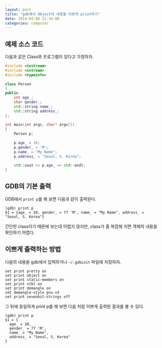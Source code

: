 ```yaml
---
layout: post
title: "gdb에서 Object의 내용을 이쁘게 print하기"
date: 2014-04-08 21:34:00
categories: computer
---
```


## 예제 소스 코드

다음과 같은 Class와 프로그램이 있다고 가정하자.

```cpp
#include <iostream>
#include <sstream>
#include <typeinfo>
 
class Person
{
public:
    int age_;
    char gender_;
    std::string name_;
    std::string address_;
};
 
int main(int argc, char* argv[])
{
    Person p;
 
    p.age_ = 10;
    p.gender_ = 'M';
    p.name_ = "My Name";
    p.address_ = "Seoul, S. Korea";
 
    std::cout << p.age_ << std::endl;
}
```
 
## GDB의 기본 출력

GDB에서 `print p`를 해 보면 다음과 같이 출력된다.

    (gdb) print p
    $1 = {age_ = 10, gender_ = 77 'M', name_ = "My Name", address_ = "Seoul, S. Korea"}

간단한 class이기 때문에 보는데 어렵지 않지만, class가 좀 복잡해 지면 객체의 내용을 확인하기 어렵다.

## 이쁘게 출력하는 방법

다음의 내용을 gdb에서 입력하거나 `~/.gdbinit` 파일에 저장하자.

    set print pretty on
    set print object on
    set print static-members on
    set print vtbl on
    set print demangle on
    set demangle-style gnu-v3
    set print sevenbit-strings off

그 뒤에 동일하게 print p를 해 보면 다음 처럼 이쁘게 출력된 결과를 볼 수 있다.

    (gdb) print p
    $1 = {
      age_ = 10,
      gender_ = 77 'M',
      name_ = "My Name",
      address_ = "Seoul, S. Korea"
    }

